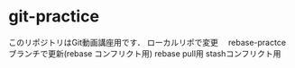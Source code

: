 # git-practice
このリポジトリはGit動画講座用です．
ローカルリポで変更　
rebase-practceブランチで更新(rebase コンフリクト用)
rebase pull用
stashコンフリクト用